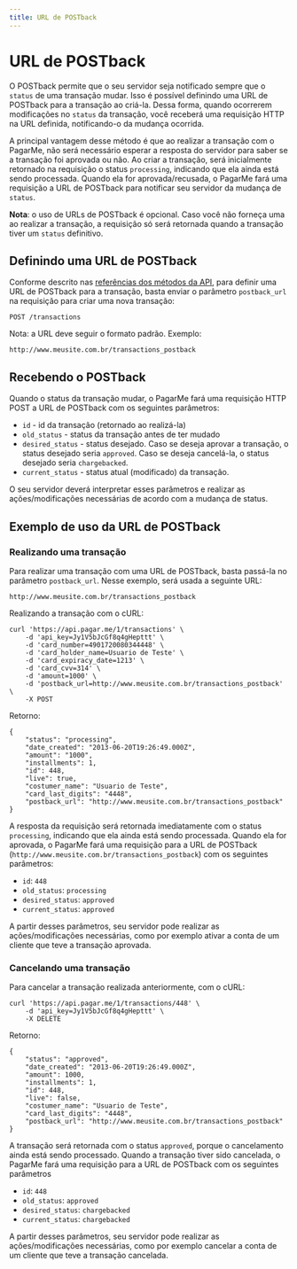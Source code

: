 ```yaml
---
title: URL de POSTback
---
```


# URL de POSTback

O POSTback permite que o seu servidor seja notificado sempre que o `status` de uma transação mudar. Isso é possível definindo uma URL de POSTback para a transação ao criá-la. Dessa forma, quando ocorrerem modificações no `status` da transação, você receberá uma requisição HTTP na URL definida, notificando-o da mudança ocorrida.

A principal vantagem desse método é que ao realizar a transação com o PagarMe, não será necessário esperar a resposta do servidor para saber se a transação foi aprovada ou não. Ao criar a transação, será inicialmente retornado na requisição o status `processing`, indicando que ela ainda está sendo processada. Quando ela for aprovada/recusada, o PagarMe fará uma requisição a URL de POSTback para notificar seu servidor da mudança de `status`.

**Nota**: o uso de URLs de POSTback é opcional. Caso você não forneça uma ao realizar a transação, a requisição só será retornada quando a transação tiver um `status` definitivo.

## Definindo uma URL de POSTback

Conforme descrito nas [referências dos métodos da API](/restful-api/methods), para definir uma URL de POSTback para a transação, basta enviar o parâmetro `postback_url` na requisição para criar uma nova transação:

	POST /transactions

Nota: a URL deve seguir o formato padrão. Exemplo: 

	http://www.meusite.com.br/transactions_postback

## Recebendo o POSTback

Quando o status da transação mudar, o PagarMe fará uma requisição HTTP POST a URL de POSTback com os seguintes parâmetros:

- `id` - id da transação (retornado ao realizá-la)
- `old_status` - status da transação antes de ter mudado
- `desired_status` - status desejado. Caso se deseja aprovar a transação, o status desejado seria `approved`. Caso se deseja cancelá-la, o status desejado seria `chargebacked`.
- `current_status` - status atual (modificado) da transação.

O seu servidor deverá interpretar esses parâmetros e realizar as ações/modificações necessárias de acordo com a mudança de status.

## Exemplo de uso da URL de POSTback

### Realizando uma transação

Para realizar uma transação com uma URL de POSTback, basta passá-la no parâmetro `postback_url`. Nesse exemplo, será usada a seguinte URL:

	http://www.meusite.com.br/transactions_postback

Realizando a transação com o cURL:

<pre><code data-language="shell">curl 'https://api.pagar.me/1/transactions' \
    -d 'api_key=Jy1V5bJcGf8q4gHepttt' \
    -d 'card_number=4901720080344448' \
    -d 'card_holder_name=Usuario de Teste' \
    -d 'card_expiracy_date=1213' \
    -d 'card_cvv=314' \
    -d 'amount=1000' \
    -d 'postback_url=http://www.meusite.com.br/transactions_postback' \
    -X POST 
</code></pre>

Retorno:

<pre><code data-language="javascript">{
    "status": "processing",
    "date_created": "2013-06-20T19:26:49.000Z",
    "amount": "1000",
    "installments": 1,
    "id": 448,
    "live": true,
    "costumer_name": "Usuario de Teste",
    "card_last_digits": "4448",
    "postback_url": "http://www.meusite.com.br/transactions_postback"
}</code></pre>

A resposta da requisição será retornada imediatamente com o status `processing`, indicando que ela ainda está sendo processada. Quando ela for aprovada, o PagarMe fará uma requisição para a URL de POSTback (`http://www.meusite.com.br/transactions_postback`) com os seguintes parâmetros:

- `id`: `448`
- `old_status`: `processing`
- `desired_status`: `approved`
- `current_status`: `approved`

A partir desses parâmetros, seu servidor pode realizar as ações/modificações necessárias, como por exemplo ativar a conta de um cliente que teve a transação aprovada.

### Cancelando uma transação

Para cancelar a transação realizada anteriormente, com o cURL:

<pre><code data-language="shell">curl 'https://api.pagar.me/1/transactions/448' \
    -d 'api_key=Jy1V5bJcGf8q4gHepttt' \
    -X DELETE
</code></pre>

Retorno:

<pre><code data-language="javascript">{
    "status": "approved",
    "date_created": "2013-06-20T19:26:49.000Z",
    "amount": 1000,
    "installments": 1,
    "id": 448,
    "live": false,
    "costumer_name": "Usuario de Teste",
    "card_last_digits": "4448",
    "postback_url": "http://www.meusite.com.br/transactions_postback"
}</code></pre>

A transação será retornada com o status `approved`, porque o cancelamento ainda está sendo processado. Quando a transação tiver sido cancelada, o PagarMe fará uma requisição para a URL de POSTback com os seguintes parâmetros

- `id`: `448`
- `old_status`: `approved`
- `desired_status`: `chargebacked`
- `current_status`: `chargebacked`

A partir desses parâmetros, seu servidor pode realizar as ações/modificações necessárias, como por exemplo cancelar a conta de um cliente que teve a transação cancelada.
